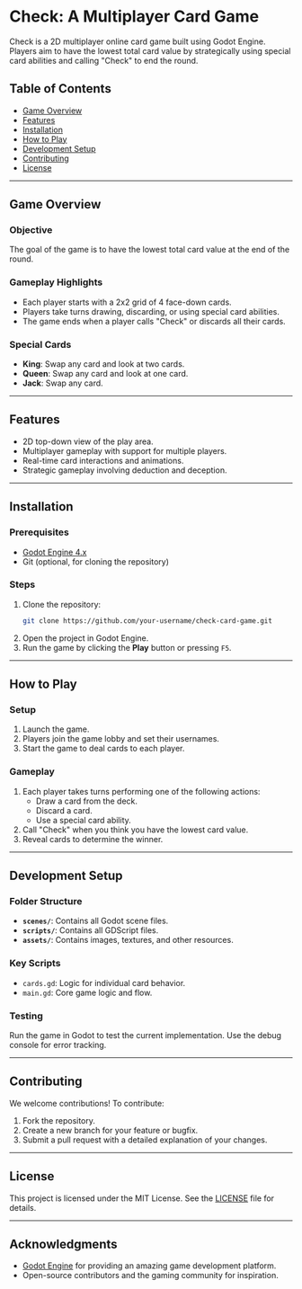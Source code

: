 # Check: A Multiplayer Card Game

Check is a 2D multiplayer online card game built using Godot Engine. Players aim to have the lowest total card value by strategically using special card abilities and calling "Check" to end the round.

## Table of Contents
- [Game Overview](#game-overview)
- [Features](#features)
- [Installation](#installation)
- [How to Play](#how-to-play)
- [Development Setup](#development-setup)
- [Contributing](#contributing)
- [License](#license)

---

## Game Overview

### Objective
The goal of the game is to have the lowest total card value at the end of the round.

### Gameplay Highlights
- Each player starts with a 2x2 grid of 4 face-down cards.
- Players take turns drawing, discarding, or using special card abilities.
- The game ends when a player calls "Check" or discards all their cards.

### Special Cards
- **King**: Swap any card and look at two cards.
- **Queen**: Swap any card and look at one card.
- **Jack**: Swap any card.

---

## Features
- 2D top-down view of the play area.
- Multiplayer gameplay with support for multiple players.
- Real-time card interactions and animations.
- Strategic gameplay involving deduction and deception.

---

## Installation

### Prerequisites
- [Godot Engine 4.x](https://godotengine.org/download)
- Git (optional, for cloning the repository)

### Steps
1. Clone the repository:
   ```bash
   git clone https://github.com/your-username/check-card-game.git
   ```
2. Open the project in Godot Engine.
3. Run the game by clicking the **Play** button or pressing `F5`.

---

## How to Play

### Setup
1. Launch the game.
2. Players join the game lobby and set their usernames.
3. Start the game to deal cards to each player.

### Gameplay
1. Each player takes turns performing one of the following actions:
   - Draw a card from the deck.
   - Discard a card.
   - Use a special card ability.
2. Call "Check" when you think you have the lowest card value.
3. Reveal cards to determine the winner.

---

## Development Setup

### Folder Structure
- **`scenes/`**: Contains all Godot scene files.
- **`scripts/`**: Contains all GDScript files.
- **`assets/`**: Contains images, textures, and other resources.

### Key Scripts
- `cards.gd`: Logic for individual card behavior.
- `main.gd`: Core game logic and flow.

### Testing
Run the game in Godot to test the current implementation. Use the debug console for error tracking.

---

## Contributing
We welcome contributions! To contribute:
1. Fork the repository.
2. Create a new branch for your feature or bugfix.
3. Submit a pull request with a detailed explanation of your changes.

---

## License
This project is licensed under the MIT License. See the [LICENSE](LICENSE) file for details.

---

## Acknowledgments
- [Godot Engine](https://godotengine.org) for providing an amazing game development platform.
- Open-source contributors and the gaming community for inspiration.
